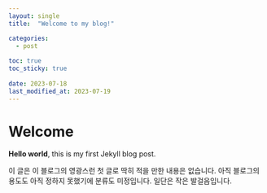 ```yaml
---
layout: single
title:  "Welcome to my blog!"

categories: 
  - post
    
toc: true
toc_sticky: true
 
date: 2023-07-18
last_modified_at: 2023-07-19
---
```


# Welcome

**Hello world**, this is my first Jekyll blog post.

이 글은 이 블로그의 영광스런 첫 글로 딱히 적을 만한 내용은 없습니다. 아직 블로그의 용도도 아직 정하지 못했기에 분류도 미정입니다. 일단은 작은 발걸음입니다.

